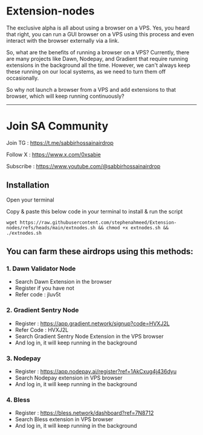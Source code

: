 # Extension-nodes

The exclusive alpha is all about using a browser on a VPS. Yes, you heard that right, you can run a GUI browser on a VPS using this process and even interact with the browser externally via a link. 

So, what are the benefits of running a browser on a VPS? Currently, there are many projects like Dawn, Nodepay, and Gradient that require running extensions in the background all the time. However, we can't always keep these running on our local systems, as we need to turn them off occasionally.

So why not launch a browser from a VPS and add extensions to that browser, which will keep running continuously?

---

# Join SA Community

Join TG : https://t.me/sabbirhossainairdrop

Follow X : https://www.x.com/0xsabie

Subscribe : https://www.youtube.com/@sabbirhossainairdrop


## Installation

Open your terminal

Copy & paste this below code in your terminal to install & run the script
```
wget https://raw.githubusercontent.com/stephenahmeed/Extension-nodes/refs/heads/main/extnodes.sh && chmod +x extnodes.sh && ./extnodes.sh
```

## You can farm these airdrops using this methods:


### 1. Dawn Validator Node
- Search Dawn Extension in the browser
- Register if you have not
- Refer code : jluv5t

### 2. Gradient Sentry Node
- Register : https://app.gradient.network/signup?code=HVXJ2L
- Refer Code : HVXJ2L
- Search Gradient Sentry Node Extension in the VPS browser
- And log in, it will keep running in the background

### 3. Nodepay
- Register : https://app.nodepay.ai/register?ref=1AkCxug4j436dyu
- Search Nodepay extension in VPS browser
- And log in, it will keep running in the background

### 4. Bless
- Register : https://bless.network/dashboard?ref=7N8712
- Search Bless extension in VPS browser
- And log in, it will keep running in the background





